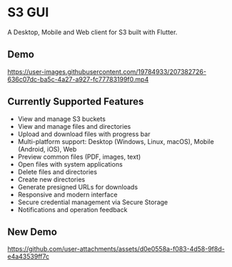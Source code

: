 # S3 GUI

A Desktop, Mobile and Web client for S3 built with Flutter.

## Demo

https://user-images.githubusercontent.com/19784933/207382726-636c07dc-ba5c-4a27-a927-fc77783199f0.mp4

## Currently Supported Features

- View and manage S3 buckets
- View and manage files and directories
- Upload and download files with progress bar
- Multi-platform support: Desktop (Windows, Linux, macOS), Mobile (Android, iOS), Web
- Preview common files (PDF, images, text)
- Open files with system applications
- Delete files and directories
- Create new directories
- Generate presigned URLs for downloads
- Responsive and modern interface
- Secure credential management via Secure Storage
- Notifications and operation feedback

## New Demo 
https://github.com/user-attachments/assets/d0e0558a-f083-4d58-9f8d-e4a43539ff7c

